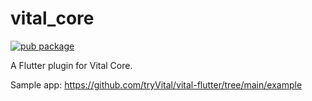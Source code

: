 # vital_core

[![pub package](https://img.shields.io/pub/v/vital_client.svg)](https://pub.dev/packages/vital_core)

A Flutter plugin for Vital Core.

Sample app: https://github.com/tryVital/vital-flutter/tree/main/example
